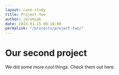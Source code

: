 ```yaml
---
layout: case-study
title: Project Two
author: jeremiak
date: 2015-01-15 00:10:00
permalink: "/projects/project-two/"
---
```


# Our second project

We did some more cool things. Check them out here.
